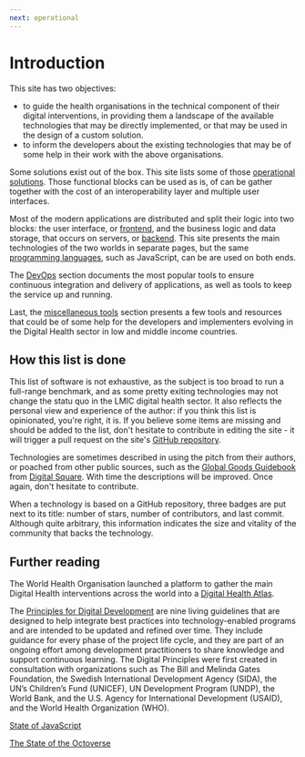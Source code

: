 ```yaml
---
next: operational
---
```


# Introduction

This site has two objectives:

- to guide the health organisations in the technical component of their digital interventions, in providing them a landscape of the available technologies that may be directly implemented, or that may be used in the design of a custom solution.
- to inform the developers about the existing technologies that may be of some help in their work with the above organisations.

Some solutions exist out of the box. This site lists some of those [operational solutions](/operational). Those functional blocks can be used as is, of can be gather together with the cost of an interoperability layer and multiple user interfaces.

Most of the modern applications are distributed and split their logic into two blocks: the user interface, or [frontend](/frontend), and the business logic and data storage, that occurs on servers, or [backend](/backend).
This site presents the main technologies of the two worlds in separate pages, but the same [programming languages](/languages), such as JavaScript, can be are used on both ends.

The [DevOps](/devops) section documents the most popular tools to ensure continuous integration and delivery of applications, as well as tools to keep the service up and running.

Last, the [miscellaneous tools](/tools) section presents a few tools and resources that could be of some help for the developers and implementers evolving in the Digital Health sector in low and middle income countries.

<!-- ## Learn

[freeCodeCamp](https://www.freecodecamp.org/)

[Awesome Roadmaps](https://github.com/orsanawwad/awesome-roadmaps) -->

## How this list is done

This list of software is not exhaustive, as the subject is too broad to run a full-range benchmark, and as some pretty exiting technologies may not change the statu quo in the LMIC digital health sector. It also reflects the personal view and experience of the author: if you think this list is opinionated, you're right, it is. If you believe some items are missing and should be added to the list, don't hesitate to contribute in editing the site - it will trigger a pull request on the site's [GitHub repository](https://github.com/platyplus/health-oss).

Technologies are sometimes described in using the pitch from their authors, or poached from other public sources, such as the [Global Goods Guidebook](https://digitalsquare.org/resources/2019/9/13/global-goods-guidebook) from [Digital Square](https://digitalsquare.org/). With time the descriptions will be improved. Once again, don't hesitate to contribute.

When a technology is based on a GitHub repository, three badges are put next to its title: number of stars, number of contributors, and last commit. Although quite arbitrary, this information indicates the size and vitality of the community that backs the technology.

## Further reading

The World Health Organisation launched a platform to gather the main Digital Health interventions across the world into a [Digital Health Atlas](https://www.digitalhealthatlas.org/).

The [Principles for Digital Development](https://digitalprinciples.org/) are nine living guidelines that are designed to help integrate best practices into technology-enabled programs and are intended to be updated and refined over time. They include guidance for every phase of the project life cycle, and they are part of an ongoing effort among development practitioners to share knowledge and support continuous learning. The Digital Principles were first created in consultation with organizations such as The Bill and Melinda Gates Foundation, the Swedish International Development Agency (SIDA), the UN’s Children’s Fund (UNICEF), UN Development Program (UNDP), the World Bank, and the U.S. Agency for International Development (USAID), and the World Health Organization (WHO).

[State of JavaScript](https://stateofjs.com/)

[The State of the Octoverse](https://octoverse.github.com/)
